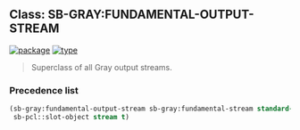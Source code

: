 ## Class: SB-GRAY:FUNDAMENTAL-OUTPUT-STREAM
[![package](https://img.shields.io/badge/Package-SB--GRAY-5f9ea0.svg?style=social&colorA=999999)](../) [![type](https://img.shields.io/badge/Type-Class-5f9ea0.svg?style=social&colorA=999999)](../#class) 

> Superclass of all Gray output streams.

### Precedence list
```cl
(sb-gray:fundamental-output-stream sb-gray:fundamental-stream standard-object
 sb-pcl::slot-object stream t)
```
